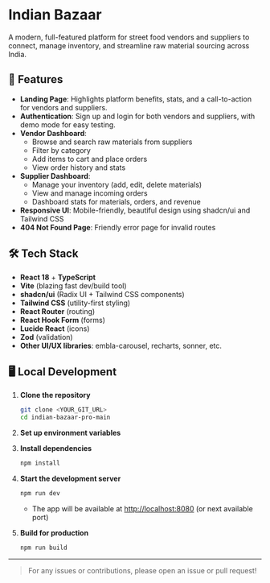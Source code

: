 # Indian Bazaar

A modern, full-featured platform for street food vendors and suppliers to connect, manage inventory, and streamline raw material sourcing across India.

## 🚀 Features

- **Landing Page**: Highlights platform benefits, stats, and a call-to-action for vendors and suppliers.
- **Authentication**: Sign up and login for both vendors and suppliers, with demo mode for easy testing.
- **Vendor Dashboard**:
  - Browse and search raw materials from suppliers
  - Filter by category
  - Add items to cart and place orders
  - View order history and stats
- **Supplier Dashboard**:
  - Manage your inventory (add, edit, delete materials)
  - View and manage incoming orders
  - Dashboard stats for materials, orders, and revenue
- **Responsive UI**: Mobile-friendly, beautiful design using shadcn/ui and Tailwind CSS
- **404 Not Found Page**: Friendly error page for invalid routes

## 🛠️ Tech Stack

- **React 18** + **TypeScript**
- **Vite** (blazing fast dev/build tool)
- **shadcn/ui** (Radix UI + Tailwind CSS components)
- **Tailwind CSS** (utility-first styling)
- **React Router** (routing)
- **React Hook Form** (forms)
- **Lucide React** (icons)
- **Zod** (validation)
- **Other UI/UX libraries**: embla-carousel, recharts, sonner, etc.

## 🖥️ Local Development

1. **Clone the repository**
   ```sh
   git clone <YOUR_GIT_URL>
   cd indian-bazaar-pro-main
   ```

2. **Set up environment variables**

3. **Install dependencies**
   ```sh
   npm install
   ```

4. **Start the development server**
   ```sh
   npm run dev
   ```
   - The app will be available at [http://localhost:8080](http://localhost:8080) (or next available port)

5. **Build for production**
   ```sh
   npm run build
   ```

---

> For any issues or contributions, please open an issue or pull request!
